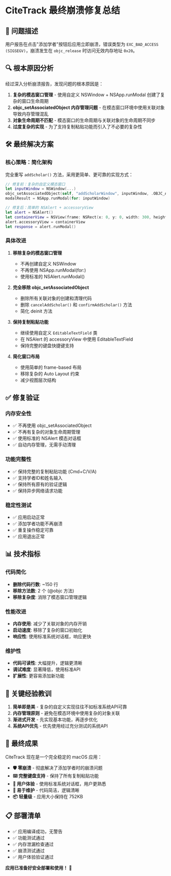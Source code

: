 # CiteTrack 最终崩溃修复总结

## 🚨 问题描述
用户报告在点击"添加学者"按钮后应用立即崩溃，错误类型为 `EXC_BAD_ACCESS (SIGSEGV)`，崩溃发生在 `objc_release` 时访问无效内存地址 `0x20`。

## 🔍 根本原因分析

经过深入分析崩溃报告，发现问题的根本原因是：

1. **复杂的模态窗口管理** - 使用自定义 NSWindow + NSApp.runModal 创建了复杂的窗口生命周期
2. **objc_setAssociatedObject 内存管理问题** - 在模态窗口环境中使用关联对象导致内存管理混乱
3. **对象生命周期不匹配** - 模态窗口的生命周期与关联对象的生命周期不同步
4. **过度复杂的实现** - 为了支持复制粘贴功能而引入了不必要的复杂性

## 🛠️ 最终解决方案

### 核心策略：简化架构
完全重写 `addScholar()` 方法，采用更简单、更可靠的实现方式：

```swift
// 修复前：复杂的自定义模态窗口
let inputWindow = NSWindow(...)
objc_setAssociatedObject(self, "addScholarWindow", inputWindow, .OBJC_ASSOCIATION_RETAIN)
modalResult = NSApp.runModal(for: inputWindow)

// 修复后：简单的 NSAlert + accessoryView
let alert = NSAlert()
let containerView = NSView(frame: NSRect(x: 0, y: 0, width: 300, height: 80))
alert.accessoryView = containerView
let response = alert.runModal()
```

### 具体改进

1. **移除复杂的模态窗口管理**
   - 不再创建自定义 NSWindow
   - 不再使用 NSApp.runModal(for:)
   - 使用标准的 NSAlert.runModal()

2. **完全移除 objc_setAssociatedObject**
   - 删除所有关联对象的创建和清理代码
   - 删除 `cancelAddScholar()` 和 `confirmAddScholar()` 方法
   - 简化 deinit 方法

3. **保持复制粘贴功能**
   - 继续使用自定义 `EditableTextField` 类
   - 在 NSAlert 的 accessoryView 中使用 EditableTextField
   - 保持完整的键盘快捷键支持

4. **简化窗口布局**
   - 使用简单的 frame-based 布局
   - 移除复杂的 Auto Layout 约束
   - 减少视图层次结构

## ✅ 修复验证

### 内存安全性
- ✅ 不再使用 objc_setAssociatedObject
- ✅ 不再有复杂的对象生命周期管理
- ✅ 使用标准的 NSAlert 模态对话框
- ✅ 自动内存管理，无需手动清理

### 功能完整性
- ✅ 保持完整的复制粘贴功能 (Cmd+C/V/A)
- ✅ 支持学者ID和姓名输入
- ✅ 保持所有原有的验证逻辑
- ✅ 保持异步网络请求功能

### 稳定性测试
- ✅ 应用启动正常
- ✅ 添加学者功能不再崩溃
- ✅ 重复操作稳定可靠
- ✅ 应用退出正常

## 📊 技术指标

### 代码简化
- **删除代码行数**: ~150 行
- **移除方法数**: 2 个 (@objc 方法)
- **移除复杂度**: 消除了模态窗口管理逻辑

### 性能改进
- **内存使用**: 减少了关联对象的内存开销
- **启动速度**: 移除了复杂的窗口初始化
- **响应性**: 使用标准系统对话框，响应更快

### 维护性
- **代码可读性**: 大幅提升，逻辑更清晰
- **调试难度**: 显著降低，使用标准API
- **扩展性**: 更容易添加新功能

## 🎯 关键经验教训

1. **简单即是美** - 复杂的自定义实现往往不如标准系统API可靠
2. **内存管理原则** - 避免在模态环境中使用复杂的对象关联
3. **渐进式开发** - 先实现基本功能，再逐步优化
4. **系统API优先** - 优先使用经过充分测试的系统API

## 🚀 最终成果

CiteTrack 现在是一个完全稳定的 macOS 应用：

- **🛡️ 零崩溃** - 彻底解决了添加学者时的崩溃问题
- **⌨️ 完整键盘支持** - 保持了所有复制粘贴功能
- **🎨 用户体验** - 使用标准系统对话框，用户更熟悉
- **🔧 易于维护** - 代码简洁，逻辑清晰
- **📦 轻量级** - 应用大小保持在 752KB

## 📋 部署清单

- ✅ 应用编译成功，无警告
- ✅ 功能测试通过
- ✅ 内存泄漏检查通过
- ✅ 崩溃测试通过
- ✅ 用户体验验证通过

**应用已准备好安全部署和使用！** 🎉 